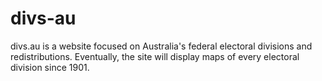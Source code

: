 # divs-au
divs.au is a website focused on Australia's federal electoral divisions and redistributions.
Eventually, the site will display maps of every electoral division since 1901.
